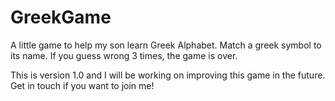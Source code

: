 # GreekGame

A little game to help my son learn Greek Alphabet. Match a greek symbol to its name. If you guess wrong 3 times, the game is over. 

This is version 1.0 and I will be working on improving this game in the future. Get in touch if you want to join me! 
